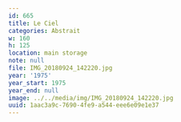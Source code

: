 ```yaml
---
id: 665
title: Le Ciel
categories: Abstrait
w: 160
h: 125
location: main storage
note: null
file: IMG_20180924_142220.jpg
year: '1975'
year_start: 1975
year_end: null
image: ../../media/img/IMG_20180924_142220.jpg
uuid: 1aac3a9c-7690-4fe9-a544-eee6e09e1e37
---
```



